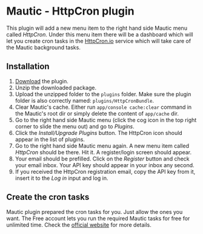 # Mautic - HttpCron plugin

This plugin will add a new menu item to the right hand side Mautic menu called *HttpCron*. Under this menu item there will be a dashboard which will let you create cron tasks in the [HttpCron.io](https://cronfig.io) service which will take care of the Mautic background tasks.

## Installation

1. [Download](https://github.com/PatchRanger/mautic-httpcron/archive/master.zip) the plugin.
2. Unzip the downloaded package.
3. Upload the unzipped folder to the `plugins` folder. Make sure the plugin folder is also correctly named: `plugins/HttpCronBundle`.
4. Clear Mautic's cache. Either run `app/console cache:clear` command in the Mautic's root dir or simply delete the content of `app/cache` dir.
5. Go to the right hand side Mautic menu (click the cog icon in the top right corner to slide the menu out) and go to *Plugins*.
6. Click the *Install/Upgrade Plugins* button. The HttpCron icon should appear in the list of plugins.
7. Go to the right hand side Mautic menu again. A new menu item called *HttpCron* should be there. Hit it. A register/login screen should appear.
8. Your email should be prefilled. Click on the *Register* button and check your email inbox. Your API key should appear in your inbox any second.
9. If you received the HttpCron registration email, copy the API key from it, insert it to the *Log in* input and log in.

## Create the cron tasks

Mautic plugin prepared the cron tasks for you. Just allow the ones you want. The Free account lets you run the required Mautic tasks for free for unlimited time. Check the [official website](https://cronfig.io/) for more details. 
